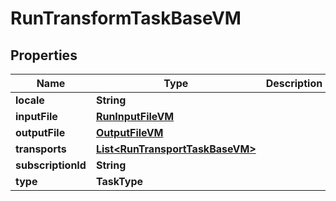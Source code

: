 

# RunTransformTaskBaseVM


## Properties

| Name | Type | Description | Notes |
|------------ | ------------- | ------------- | -------------|
|**locale** | **String** |  |  [optional] |
|**inputFile** | [**RunInputFileVM**](RunInputFileVM.md) |  |  [optional] |
|**outputFile** | [**OutputFileVM**](OutputFileVM.md) |  |  [optional] |
|**transports** | [**List&lt;RunTransportTaskBaseVM&gt;**](RunTransportTaskBaseVM.md) |  |  [optional] |
|**subscriptionId** | **String** |  |  [optional] |
|**type** | **TaskType** |  |  [optional] |



